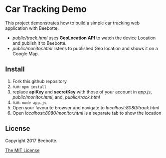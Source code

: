 # Car Tracking Demo

This project demonstrates how to build a simple car tracking web application
with Beebotte.

* *public/track.html* uses **GeoLocation API** to watch the device Location
and publish it to Beebotte.
* *public/monitor.html* listens to published Geo location and shows it on a
Google Map.

## Install

1. Fork this github repository
2. run: `npm install`
3. replace **apiKey** and **secretKey** with those of your account in *app.js*,
*public/monitor.html*, and, *public/track.html*
4. run: `node app.js`
5. Open your favourite browser and navigate to *localhost:8080/track.html*
6. Open *localhost:8080/monitor.html* is a separate tab to show the location

## License
Copyright 2017 Beebotte.

[The MIT License](http://opensource.org/licenses/MIT)

